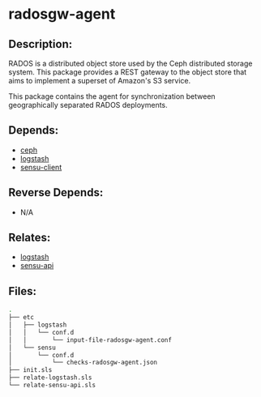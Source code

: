 # radosgw-agent

## Description:

RADOS is a distributed object store used by the Ceph distributed storage system.  This package provides a REST gateway to the object store that aims to implement a superset of Amazon's S3 service.

This package contains the agent for synchronization between geographically separated RADOS deployments.

## Depends:

  -  [ceph](/salt/ceph)
  -  [logstash](/salt/logstash)
  -  [sensu-client](/salt/sensu-client)

## Reverse Depends:

  -  N/A

## Relates:

  -  [logstash](/salt/logstash)
  -  [sensu-api](/salt/sensu-api)

## Files:

```bash
.
├── etc
│   ├── logstash
│   │   └── conf.d
│   │       └── input-file-radosgw-agent.conf
│   └── sensu
│       └── conf.d
│           └── checks-radosgw-agent.json
├── init.sls
├── relate-logstash.sls
└── relate-sensu-api.sls
```

